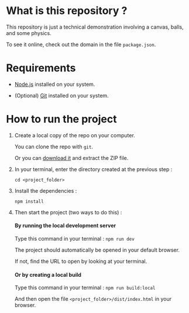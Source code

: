 # What is this repository ?

This repository is just a technical demonstration involving a canvas, balls, and some physics.

To see it online, check out the domain in the file `package.json`.


# Requirements

- [Node.js](https://nodejs.org/) installed on your system.

- (Optional) [Git](https://git-scm.com/) installed on your system.


# How to run the project

1. Create a local copy of the repo on your computer.

    You can clone the repo with `git`.

    Or you can [download it](../../downloads/) and extract the ZIP file.


2. In your terminal, enter the directory created at the previous step :

    `cd <project_folder>`


3. Install the dependencies :

    `npm install`


4. Then start the project (two ways to do this) :

    #### By running the local development server

    Type this command in your terminal : `npm run dev`

    The project should automatically be opened in your default browser.

    If not, find the URL to open by looking at your terminal.


    #### Or by creating a local build

    Type this command in your terminal : `npm run build:local`

    And then open the file `<project_folder>/dist/index.html` in your browser.